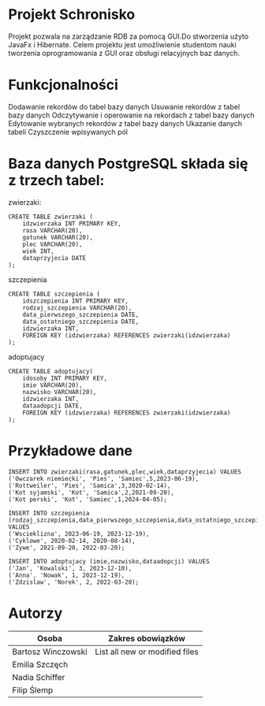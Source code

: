 # Projekt Schronisko
Projekt pozwala na zarządzanie RDB za pomocą GUI.Do stworzenia użyto JavaFx i Hibernate. Celem projektu jest umożliwienie studentom nauki tworzenia oprogramowania z GUI oraz obsługi relacyjnych baz danych.

# Funkcjonalności

Dodawanie rekordów do tabel bazy danych
Usuwanie  rekordów z tabel bazy danych
Odczytywanie i operowanie na rekordach z tabel bazy danych
Edytowanie wybranych rekordów z tabel bazy danych
Ukazanie danych tabeli
Czyszczenie wpisywanych pól

# Baza danych PostgreSQL składa się z trzech tabel:

zwierzaki:
```
CREATE TABLE zwierzaki (
    idzwierzaka INT PRIMARY KEY,
    rasa VARCHAR(20),
    gatunek VARCHAR(20),
    plec VARCHAR(20),
    wiek INT,
    dataprzyjecia DATE
);
```
szczepienia
```
CREATE TABLE szczepienia (
    idszczepienia INT PRIMARY KEY,
    rodzaj_szczepienia VARCHAR(20),
    data_pierwszego_szczepienia DATE,
    data_ostatniego_szczepienia DATE,
    idzwierzaka INT,
    FOREIGN KEY (idzwierzaka) REFERENCES zwierzaki(idzwierzaka)
);
```
adoptujacy
```
CREATE TABLE adoptujacy(
    idosoby INT PRIMARY KEY,
    imie VARCHAR(20),
    nazwisko VARCHAR(20),
    idzwierzaka INT,
    dataadopcji DATE,
    FOREIGN KEY (idzwierzaka) REFERENCES zwierzaki(idzwierzaka)
);
```
# Przykładowe dane
```
INSERT INTO zwierzaki(rasa,gatunek,plec,wiek,dataprzyjecia) VALUES
('Owczarek niemiecki', 'Pies', 'Samiec',5,2023-06-19),
('Rottweiler', 'Pies', 'Samica',3,2020-02-14),
('Kot syjamski', 'Kot', 'Samica',2,2021-09-20),
('Kot perski', 'Kot', 'Samiec',1,2024-04-05);
```

```
INSERT INTO szczepienia (rodzaj_szczepienia,data_pierwszego_szczepienia,data_ostatniego_szczepienia) VALUES
('Wscieklizna', 2023-06-19, 2023-12-19),
('Cyklowe', 2020-02-14, 2020-08-14),
('Zywe', 2021-09-20, 2022-03-20);
```

```
INSERT INTO adoptujacy (imie,nazwisko,dataadopcji) VALUES
('Jan', 'Kowalski', 3, 2023-12-10),
('Anna', 'Nowak', 1, 2023-12-19),
('Zdzislaw', 'Norek', 2, 2022-03-20);
```


# Autorzy
| Osoba | Zakres obowiązków |
| --- | --- |
| Bartosz Winczowski | List all new or modified files |
| Emilia Szczęch
| Nadia Schiffer
| Filip Ślemp
